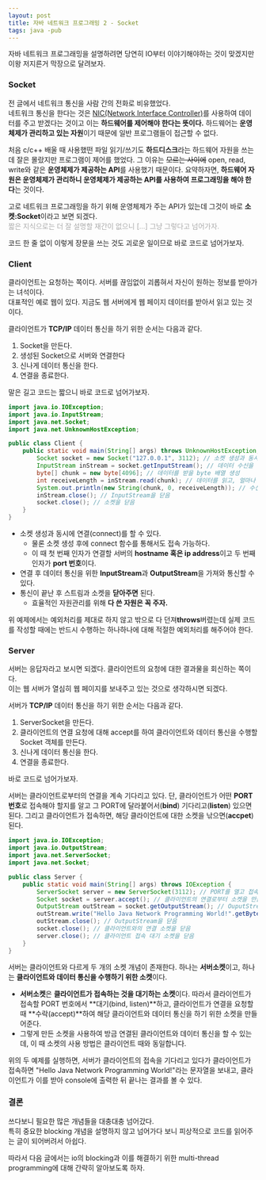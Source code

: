 ```yaml
---
layout: post
title: 자바 네트워크 프로그래밍 2 - Socket
tags: java -pub
---
```


자바 네트워크 프로그래밍을 설명하려면 당연히 IO부터 이야기해야하는 것이 맞겠지만 이왕 저지른거 막장으로 달려보자.

### Socket ###

전 글에서 네트워크 통신을 사람 간의 전화로 비유했었다.  
네트워크 통신을 한다는 것은 [NIC(Network Interface Controller)](https://en.wikipedia.org/wiki/Network_Interface_Controller)를 사용하여 데이터를 주고 받겠다는 것이고 이는 **하드웨어를 제어해야 한다는 뜻이다.** 하드웨어는  **운영체제가 관리하고 있는 자원**이기 때문에 일반 프로그램들이 접근할 수 없다.

처음 c/c++ 배울 때 사용했떤 파일 읽기/쓰기도 **하드디스크**라는 하드웨어 자원을 쓰는데 잘은 몰랐지만 프로그램이 제어를 했었다. 그 이유는 ~~모르는 사이에~~ open, read, write와 같은 **운영체제가 제공하는 API**를 사용했기 때문이다. 요약하자면, **하드웨어 자원은 운영체제가 관리하니 운영체제가 제공하는 API를 사용하여 프로그래밍을 해야 한다**는 것이다.

고로 네트워크 프로그래밍을 하기 위해 운영체제가 주는 API가 있는데 그것이 바로 **소켓:Socket**이라고 보면 되겠다.  
<span style="color: #aaa;">짧은 지식으로는 더 잘 설명할 재간이 없으니 [...] 그냥 그렇다고 넘어가자.</span>

코드 한 줄 없이 이렇게 장문을 쓰는 것도 괴로운 일이므로 바로 코드로 넘어가보자.

### Client ###

클라이언트는 요청하는 쪽이다. 서버를 끊임없이 괴롭혀서 자신이 원하는 정보를 받아가는 녀석이다.  
대표적인 예로 웹이 있다. 지금도 웹 서버에게 웹 페이지 데이터를 받아서 읽고 있는 것이다.

클라이언트가 **TCP/IP** 데이터 통신을 하기 위한 순서는 다음과 같다.

1. Socket을 만든다.
2. 생성된 Socket으로 서버와 연결한다
3. 신나게 데이터 통신을 한다.
4. 연결을 종료한다.

말은 길고 코드는 짧으니 바로 코드로 넘어가보자.

```java
import java.io.IOException;
import java.io.InputStream;
import java.net.Socket;
import java.net.UnknownHostException;

public class Client {
	public static void main(String[] args) throws UnknownHostException, IOException {
		Socket socket = new Socket("127.0.0.1", 3112); // 소켓 생성과 동시에 연결
		InputStream inStream = socket.getInputStream(); // 데이터 수신을 위한 InputStream 가져오기
		byte[] chunk = new byte[4096]; // 데이터를 받을 byte 배열 생성
		int receiveLength = inStream.read(chunk); // 데이터를 읽고, 얼마나 가져왔는지를 반환받음
		System.out.println(new String(chunk, 0, receiveLength)); // 수신받은 데이터를 콘솔에 출력
		inStream.close(); // InputStream을 닫음
		socket.close(); // 소켓을 닫음
	}
}
```

* 소켓 생성과 동시에 연결(connect)를 할 수 있다.
	* 물론 소켓 생성 후에 connect 함수를 통해서도 접속 가능하다.
	* 이 때 첫 번째 인자가 연결할 서버의 **hostname 혹은 ip address**이고 두 번째 인자가 **port 번호**이다.
* 연결 후 데이터 통신을 위한 **InputStream**과 **OutputStream**을 가져와 통신할 수 있다.
* 통신이 끝난 후 스트림과 소켓을 **닫아주면** 된다.
	* 효율적인 자원관리를 위해 **다 쓴 자원은 꼭 주자.**

위 예제에서는 예외처리를 제대로 하지 않고 밖으로 다 던져**throws**버렸는데 실제 코드를 작성할 때에는 반드시 수행하는 하나하나에 대해 적절한 예외처리를 해주어야 한다.

### Server ###

서버는 응답자라고 보시면 되겠다. 클라이언트의 요청에 대한 결과물을 회신하는 쪽이다.  
이는 웹 서버가 열심히 웹 페이지를 보내주고 있는 것으로 생각하시면 되겠다.

서버가 **TCP/IP** 데이터 통신을 하기 위한 순서는 다음과 같다.

1. ServerSocket을 만든다.
2. 클라이언트의 연결 요청에 대해 accept를 하여 클라이언트와 데이터 통신을 수행할 Socket 객체를 만든다.
3. 신나게 데이터 통신을 한다.
4. 연결을 종료한다.

바로 코드로 넘어가보자.

서버는 클라이언트로부터의 연결을 계속 기다리고 있다. 단, 클라이언트가 어떤 **PORT 번호**로 접속해야 할지를 알고 그 PORT에 달라붙어서(**bind**) 기다리고(**listen**) 있으면 된다. 그리고 클라이언트가 접속하면, 해당 클라이언트에 대한 소켓을 낚으면(**accpet**) 된다.

```java
import java.io.IOException;
import java.io.OutputStream;
import java.net.ServerSocket;
import java.net.Socket;

public class Server {
	public static void main(String[] args) throws IOException {
		ServerSocket server = new ServerSocket(3112); // PORT를 열고 접속을 대기
		Socket socket = server.accept(); // 클라이언트의 연결로부터 소켓을 만듬
		OutputStream outStream = socket.getOutputStream(); // OuputStream을 얻음
		outStream.write("Hello Java Network Programming World!".getBytes()); // 클라이언트에게 환영 인사를 보냄
		outStream.close(); // OutputStream을 닫음
		socket.close(); // 클라이언트와의 연결 소켓을 닫음
		server.close(); // 클라이언트 접속 대기 소켓을 닫음
	}
}
```

서버는 클라이언트와 다르게 두 개의 소켓 개념이 존재한다. 하나는 **서버소켓**이고, 하나는 **클라이언트와 데이터 통신을 수행하기 위한 소켓**이다.

* **서버소켓**은 **클라이언트가 접속하는 것을 대기하는 소켓**이다. 따라서 클라이언트가 접속할 PORT 번호에서 **대기(bind, listen)**하고, 클라이언트가 연결을 요청할 때 **수락(accept)**하여 해당 클라이언트와 데이터 통신을 하기 위한 소켓을 만들어준다.
* 그렇게 만든 소켓을 사용하여 방금 연결된 클라이언트와 데이터 통신을 할 수 있는데, 이 때 소켓의 사용 방법은 클라이언트 때와 동일합니다.

위의 두 예제를 실행하면, 서버가 클라이언트의 접속을 기다리고 있다가 클라이언트가 접속하면 "Hello Java Network Programming World!"라는 문자열을 보내고, 클라이언트가 이를 받아 console에 출력한 뒤 끝나는 결과를 볼 수 있다.

### 결론 ###

쓰다보니 필요한 많은 개념들을 대충대충 넘어갔다.  
특히 중요한 blocking 개념을 설명하지 않고 넘어가다 보니 피상적으로 코드를 읽어주는 글이 되어버려서 아쉽다.

따라서 다음 글에서는 io의 blocking과 이를 해결하기 위한 multi-thread programming에 대해 간략히 알아보도록 하자.